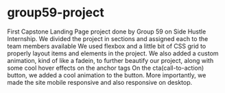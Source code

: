 # group59-project
First Capstone Landing Page project done by Group 59 on Side Hustle Internship.
We divided the project in sections and assigned each to the team members available
We used flexbox and a little bit of CSS grid to properly layout items and elements in the project.
We also added a custom animation, kind of like a fadein, to further beautify our project, along with some cool hover effects on the anchor tags
On the cta(call-to-action) button, we added a cool animation to the button.
More importantly, we made the site mobile responsive and also responsive on desktop.

